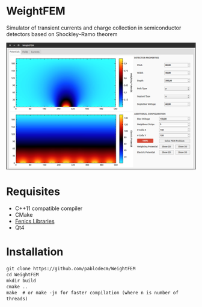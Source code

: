 WeightFEM
=========

Simulator of transient currents and charge collection in semiconductor detectors based on Shockley–Ramo theorem

![Screenshot of ](/docs/images/weightfem_potentials_screenshot.png?raw=true)


# Requisites

  - C++11 compatible compiler
  - CMake
  - [Fenics Libraries](http://fenicsproject.org/download/)
  - Qt4

# Installation

    git clone https://github.com/pablodecm/WeightFEM
    cd WeightFEM
    mkdir build
    cmake ..
    make  # or make -jn for faster compilation (where n is number of threads)

